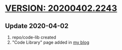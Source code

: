 # [VERSION: 20200402.2243](https://github.com/jinyaoMa/code-lib)

## Update 2020-04-02
1. repo/code-lib created
2. "Code Library" page added in [my blog](https://ma-jinyao.cn)

